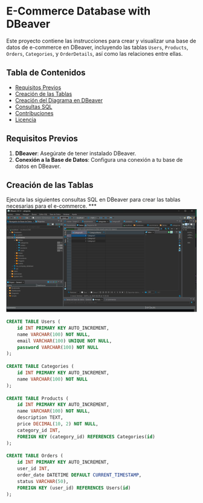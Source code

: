 

# E-Commerce Database with DBeaver

Este proyecto contiene las instrucciones para crear y visualizar una base de datos de e-commerce en DBeaver, incluyendo las tablas `Users`, `Products`, `Orders`, `Categories`, y `OrderDetails`, así como las relaciones entre ellas.

## Tabla de Contenidos

- [Requisitos Previos](#requisitos-previos)
- [Creación de las Tablas](#creación-de-las-tablas)
- [Creación del Diagrama en DBeaver](#creación-del-diagrama-en-dbeaver)
- [Consultas SQL](#consultas-sql)
- [Contribuciones](#contribuciones)
- [Licencia](#licencia)

## Requisitos Previos

1. **DBeaver**: Asegúrate de tener instalado DBeaver.
2. **Conexión a la Base de Datos**: Configura una conexión a tu base de datos en DBeaver.

## Creación de las Tablas

Ejecuta las siguientes consultas SQL en DBeaver para crear las tablas necesarias para el e-commerce.
***  ![img](https://github.com/VictoriaPashkouskaya/VictoriaPashkouskaya/blob/main/Captura%20de%20pantalla%202024-06-09%20114955.png) 
```sql
CREATE TABLE Users (
    id INT PRIMARY KEY AUTO_INCREMENT,
    name VARCHAR(100) NOT NULL,
    email VARCHAR(100) UNIQUE NOT NULL,
    password VARCHAR(100) NOT NULL
);

CREATE TABLE Categories (
    id INT PRIMARY KEY AUTO_INCREMENT,
    name VARCHAR(100) NOT NULL
);

CREATE TABLE Products (
    id INT PRIMARY KEY AUTO_INCREMENT,
    name VARCHAR(100) NOT NULL,
    description TEXT,
    price DECIMAL(10, 2) NOT NULL,
    category_id INT,
    FOREIGN KEY (category_id) REFERENCES Categories(id)
);

CREATE TABLE Orders (
    id INT PRIMARY KEY AUTO_INCREMENT,
    user_id INT,
    order_date DATETIME DEFAULT CURRENT_TIMESTAMP,
    status VARCHAR(50),
    FOREIGN KEY (user_id) REFERENCES Users(id)
);



